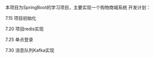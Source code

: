本项目为SpringBoot的学习项目，主要实现一个购物商城系统
开发计划：

7.15    项目初始化

7.20    项目redis实现

7.25    单点登录

7.30    消息队列Kafka实现

